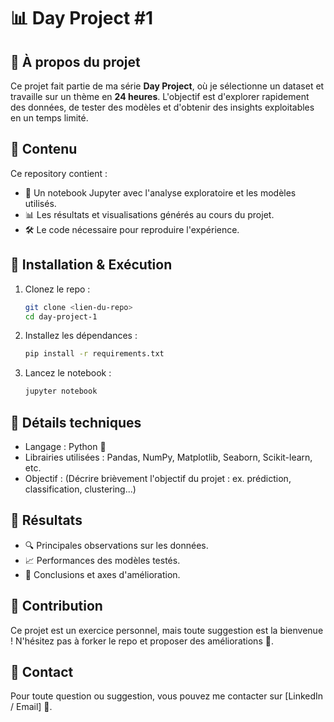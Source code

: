 # 📊 Day Project #1

## 🚀 À propos du projet  
Ce projet fait partie de ma série **Day Project**, où je sélectionne un dataset et travaille sur un thème en **24 heures**. L'objectif est d'explorer rapidement des données, de tester des modèles et d'obtenir des insights exploitables en un temps limité.  

## 📁 Contenu  
Ce repository contient :  
- 📝 Un notebook Jupyter avec l'analyse exploratoire et les modèles utilisés.  
- 📊 Les résultats et visualisations générés au cours du projet.  
- 🛠️ Le code nécessaire pour reproduire l'expérience.  

## 🔧 Installation & Exécution  
1. Clonez le repo :  
   ```bash
   git clone <lien-du-repo>
   cd day-project-1
   ```
2. Installez les dépendances :  
   ```bash
   pip install -r requirements.txt
   ```
3. Lancez le notebook :  
   ```bash
   jupyter notebook
   ```
   
## 📜 Détails techniques  
- Langage : Python 🐍  
- Librairies utilisées : Pandas, NumPy, Matplotlib, Seaborn, Scikit-learn, etc.  
- Objectif : (Décrire brièvement l'objectif du projet : ex. prédiction, classification, clustering...)  

## 📌 Résultats  
- 🔍 Principales observations sur les données.  
- 📈 Performances des modèles testés.  
- 🎯 Conclusions et axes d'amélioration.  

## 🤝 Contribution  
Ce projet est un exercice personnel, mais toute suggestion est la bienvenue ! N'hésitez pas à forker le repo et proposer des améliorations 🚀.  

## 📢 Contact  
Pour toute question ou suggestion, vous pouvez me contacter sur [LinkedIn / Email] 💬.  
